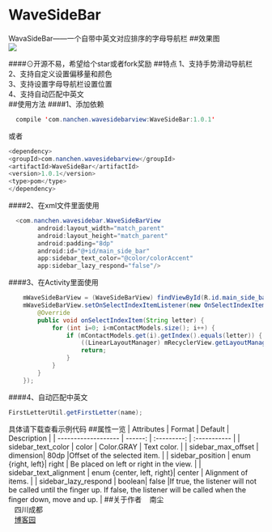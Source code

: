 # WaveSideBar
WavaSideBar——一个自带中英文对应排序的字母导航栏
##效果图<br>
![](https://github.com/nanchen2251/WaveSideBar/blob/master/GIF1.gif)

####⊙开源不易，希望给个star或者fork奖励
##特点
  1、支持手势滑动导航栏<br>
  2、支持自定义设置偏移量和颜色<br>
  3、支持设置字母导航栏设置位置<br>
  4、支持自动匹配中英文<br>
##使用方法
####1、添加依赖<br>
```java
  compile 'com.nanchen.wavesidebarview:WaveSideBar:1.0.1'
```
  或者<br>
  ```java
  <dependency>
  <groupId>com.nanchen.wavesidebarview</groupId>
  <artifactId>WaveSideBar</artifactId>
  <version>1.0.1</version>
  <type>pom</type>
</dependency>
```
####2、在xml文件里面使用<br>
```java
  <com.nanchen.wavesidebar.WaveSideBarView
        android:layout_width="match_parent"
        android:layout_height="match_parent"
        android:padding="8dp"
        android:id="@+id/main_side_bar"
        app:sidebar_text_color="@color/colorAccent"
        app:sidebar_lazy_respond="false"/>
```
####3、在Activity里面使用<br>
```java
    mWaveSideBarView = (WaveSideBarView) findViewById(R.id.main_side_bar);
    mWaveSideBarView.setOnSelectIndexItemListener(new OnSelectIndexItemListener() {
        @Override
        public void onSelectIndexItem(String letter) {
            for (int i=0; i<mContactModels.size(); i++) {
                if (mContactModels.get(i).getIndex().equals(letter)) {
                    ((LinearLayoutManager) mRecyclerView.getLayoutManager()).scrollToPositionWithOffset(i, 0);
                    return;
                }
            }
        }
    });
```
####4、自动匹配中英文<br>
```java
FirstLetterUtil.getFirstLetter(name);
```
具体请下载查看示例代码
##属性一览
|      Attributes     |   Format |    Default   |           Description          |
| ------------------- |  ------: | :---------:  | :-----------                   |
| sidebar_text_color  |   color  |  Color.GRAY  | Text color.                    |
| sidebar_max_offset  | dimension|      80dp    |Offset of the selected item.   |
| sidebar_position  | enum {right, left}|      right    | Be placed on left or right in the view.  |
| sidebar_text_alignment  | enum {center, left, right}|      center    | Alignment of items.   |
| sidebar_lazy_respond  | boolean|      false    |If true, the listener will not be called until the finger up. If false, the listener will be called when the finger down, move and up.  |
##关于作者
    南尘<br>
    四川成都<br>
    [博客园](http://www.cnblogs.com/liushilin/)
